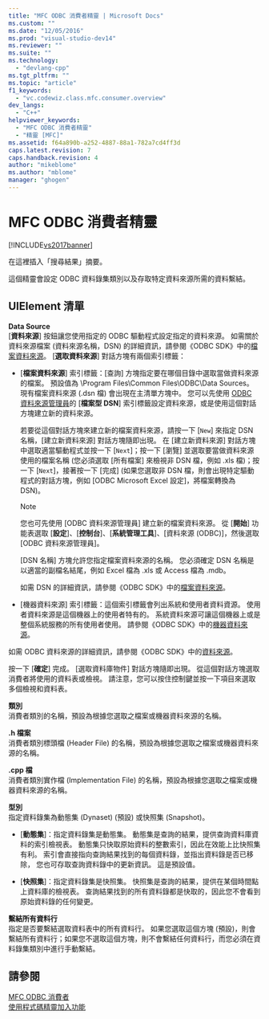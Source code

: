 ```yaml
---
title: "MFC ODBC 消費者精靈 | Microsoft Docs"
ms.custom: ""
ms.date: "12/05/2016"
ms.prod: "visual-studio-dev14"
ms.reviewer: ""
ms.suite: ""
ms.technology: 
  - "devlang-cpp"
ms.tgt_pltfrm: ""
ms.topic: "article"
f1_keywords: 
  - "vc.codewiz.class.mfc.consumer.overview"
dev_langs: 
  - "C++"
helpviewer_keywords: 
  - "MFC ODBC 消費者精靈"
  - "精靈 [MFC]"
ms.assetid: f64a890b-a252-4887-88a1-782a7cd4ff3d
caps.latest.revision: 7
caps.handback.revision: 4
author: "mikeblome"
ms.author: "mblome"
manager: "ghogen"
---
```

# MFC ODBC 消費者精靈
[!INCLUDE[vs2017banner](../../assembler/inline/includes/vs2017banner.md)]

在這裡插入「搜尋結果」摘要。  
  
 這個精靈會設定 ODBC 資料錄集類別以及存取特定資料來源所需的資料繫結。  
  
## UIElement 清單  
 **Data Source**  
 \[**資料來源**\] 按鈕讓您使用指定的 ODBC 驅動程式設定指定的資料來源。  如需關於資料來源檔案 \(資料來源名稱，DSN\) 的詳細資訊，請參閱《ODBC SDK》中的[檔案資料來源](https://msdn.microsoft.com/en-us/library/ms715401.aspx)。  \[**選取資料來源**\] 對話方塊有兩個索引標籤：  
  
-   \[**檔案資料來源**\] 索引標籤：\[查詢\] 方塊指定要在哪個目錄中選取當做資料來源的檔案。  預設值為 \\Program Files\\Common Files\\ODBC\\Data Sources。  現有檔案資料來源 \(.dsn 檔\) 會出現在主清單方塊中。  您可以先使用 [ODBC 資料來源管理員](https://msdn.microsoft.com/en-us/library/ms714024.aspx)的 \[**檔案型 DSN**\] 索引標籤設定資料來源，或是使用這個對話方塊建立新的資料來源。  
  
     若要從這個對話方塊來建立新的檔案資料來源，請按一下 \[`New`\] 來指定 DSN 名稱，\[建立新資料來源\] 對話方塊隨即出現。  在 \[建立新資料來源\] 對話方塊中選取適當驅動程式並按一下 \[`Next`\]；按一下 \[瀏覽\] 並選取要當做資料來源使用的檔案名稱 \(您必須選取 \[所有檔案\] 來檢視非 DSN 檔，例如 .xls 檔\)；按一下 \[`Next`\]，接著按一下 \[完成\] \(如果您選取非 DSN 檔，則會出現特定驅動程式的對話方塊，例如 \[ODBC Microsoft Excel 設定\]，將檔案轉換為 DSN\)。  
  
    > [!NOTE]
    >  您也可先使用 \[ODBC 資料來源管理員\] 建立新的檔案資料來源。  從 \[**開始**\] 功能表選取 \[**設定**\]、\[**控制台**\]、\[**系統管理工具**\]、\[資料來源 \(ODBC\)\]，然後選取 \[ODBC 資料來源管理員\]。  
  
     \[DSN 名稱\] 方塊允許您指定檔案資料來源的名稱。  您必須確定 DSN 名稱是以適當的副檔名結尾，例如 Excel 檔為 .xls 或 Access 檔為 .mdb。  
  
     如需 DSN 的詳細資訊，請參閱《ODBC SDK》中的[檔案資料來源](https://msdn.microsoft.com/en-us/library/ms715401.aspx)。  
  
-   \[機器資料來源\] 索引標籤：這個索引標籤會列出系統和使用者資料資源。  使用者資料來源是這個機器上的使用者特有的。  系統資料來源可讓這個機器上或是整個系統服務的所有使用者使用。  請參閱《ODBC SDK》中的[機器資料來源](https://msdn.microsoft.com/en-us/library/ms710952.aspx)。  
  
 如需 ODBC 資料來源的詳細資訊，請參閱《ODBC SDK》中的[資料來源](https://msdn.microsoft.com/en-us/library/ms711688.aspx)。  
  
 按一下 \[**確定**\] 完成。  \[選取資料庫物件\] 對話方塊隨即出現。  從這個對話方塊選取消費者將使用的資料表或檢視。  請注意，您可以按住控制鍵並按一下項目來選取多個檢視和資料表。  
  
 **類別**  
 消費者類別的名稱，預設為根據您選取之檔案或機器資料來源的名稱。  
  
 **.h 檔案**  
 消費者類別標頭檔 \(Header File\) 的名稱，預設為根據您選取之檔案或機器資料來源的名稱。  
  
 **.cpp 檔**  
 消費者類別實作檔 \(Implementation File\) 的名稱，預設為根據您選取之檔案或機器資料來源的名稱。  
  
 **型別**  
 指定資料錄集為動態集 \(Dynaset\) \(預設\) 或快照集 \(Snapshot\)。  
  
-   \[**動態集**\]：指定資料錄集是動態集。  動態集是查詢的結果，提供查詢資料庫資料的索引檢視表。  動態集只快取原始資料的整數索引，因此在效能上比快照集有利。  索引會直接指向查詢結果找到的每個資料錄，並指出資料錄是否已移除，  您也可存取查詢資料錄中的更新資訊。  這是預設值。  
  
-   \[**快照集**\]：指定資料錄集是快照集。  快照集是查詢的結果，提供在某個時間點上資料庫的檢視表。  查詢結果找到的所有資料錄都是快取的，因此您不會看到原始資料錄的任何變更。  
  
 **繫結所有資料行**  
 指定是否要繫結選取資料表中的所有資料行。  如果您選取這個方塊 \(預設\)，則會繫結所有資料行；如果您不選取這個方塊，則不會繫結任何資料行，而您必須在資料錄集類別中進行手動繫結。  
  
## 請參閱  
 [MFC ODBC 消費者](../../mfc/reference/adding-an-mfc-odbc-consumer.md)   
 [使用程式碼精靈加入功能](../../ide/adding-functionality-with-code-wizards-cpp.md)